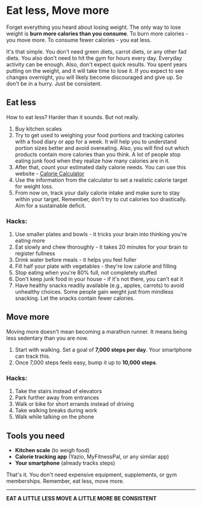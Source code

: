 # Eat less, Move more

Forget everything you heard about losing weight. The only way to lose weight is **burn more calories than you consume**. To burn more calories - you move more. To consume fewer calories - you eat less.

It's that simple. You don't need green diets, carrot diets, or any other fad diets. You also don't need to hit the gym for hours every day. Everyday activity can be enough. Also, don't expect quick results. You spent years putting on the weight, and it will take time to lose it. If you expect to see changes overnight, you will likely become discouraged and give up. So don't be in a hurry. Just be consistent.

## Eat less

How to eat less? Harder than it sounds. But not really.

1. Buy kitchen scales
2. Try to get used to weighing your food portions and tracking calories with a food diary or app for a week. It will help you to understand portion sizes better and avoid overeating. Also, you will find out which products contain more calories than you think. A lot of people stop eating junk food when they realize how many calories are in it.
3. After that, count your estimated daily calorie needs. You can use this website - [Calorie Calculator](https://www.calculator.net/calorie-calculator.html)
4. Use the information from the calculator to set a realistic calorie target for weight loss.
5. From now on, track your daily calorie intake and make sure to stay within your target. Remember, don't try to cut calories too drastically. Aim for a sustainable deficit.

### Hacks:

1. Use smaller plates and bowls - it tricks your brain into thinking you're eating more
2. Eat slowly and chew thoroughly - it takes 20 minutes for your brain to register fullness
3. Drink water before meals - it helps you feel fuller
4. Fill half your plate with vegetables - they're low calorie and filling
5. Stop eating when you're 80% full, not completely stuffed
6. Don't keep junk food in your house - if it's not there, you can't eat it
7. Have healthy snacks readily available (e.g., apples, carrots) to avoid unhealthy choices. Some people gain weight just from mindless snacking. Let the snacks contain fewer calories.

## Move more

Moving more doesn't mean becoming a marathon runner. It means being less sedentary than you are now.

1. Start with walking. Set a goal of **7,000 steps per day**. Your smartphone can track this.
2. Once 7,000 steps feels easy, bump it up to **10,000 steps**.

### Hacks:

1. Take the stairs instead of elevators
2. Park further away from entrances
3. Walk or bike for short errands instead of driving
4. Take walking breaks during work
5. Walk while talking on the phone

## Tools you need

- **Kitchen scale** (to weigh food)
- **Calorie tracking app** (Yazio, MyFitnessPal, or any similar app)
- **Your smartphone** (already tracks steps)

That's it. You don't need expensive equipment, supplements, or gym memberships. Remember, eat less, move more.

---

**EAT A LITTLE LESS
MOVE A LITTLE MORE
BE CONSISTENT**